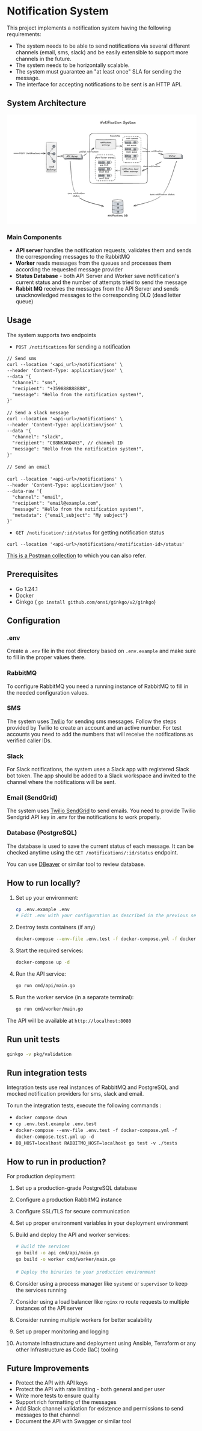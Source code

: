 # Notification System

This project implements a notification system having the following requirements:

- The system needs to be able to send notifications via several different channels (email,
  sms, slack) and be easily extensible to support more channels in the future.
- The system needs to be horizontally scalable.
- The system must guarantee an "at least once" SLA for sending the message.
- The interface for accepting notifications to be sent is an HTTP API.

## System Architecture

![Notification System](./notification-system.png)

### Main Components

- **API server** handles the notification requests, validates them and sends the corresponding messages to the RabbitMQ
- **Worker** reads messages from the queues and processes them according the requested message provider
- **Status Database** - both API Server and Worker save notification's current status and the number of attempts tried to send the message
- **Rabbit MQ** receives the messages from the API Server and sends unacknowledged messages to the corresponding DLQ (dead letter queue)

## Usage

The system supports two endpoints

- `POST /notifications` for sending a notification

```curl
// Send sms
curl --location '<api_url>/notifications' \
--header 'Content-Type: application/json' \
--data '{
  "channel": "sms",
  "recipient": "+359888888888",
  "message": "Hello from the notification system!",
}'

// Send a slack message
curl --location '<api-url>/notifications' \
--header 'Content-Type: application/json' \
--data '{
  "channel": "slack",
  "recipient": "C08NKAKQ4N3", // channel ID
  "message": "Hello from the notification system!",
}'

// Send an email

curl --location '<api-url>/notifications' \
--header 'Content-Type: application/json' \
--data-raw '{
  "channel": "email",
  "recipient": "email@example.com",
  "message": "Hello from the notification system!",
  "metadata": {"email_subject": "My subject"}
}'

```

- `GET /notification/:id/status` for getting notification status

```
curl --location '<api-url>/notifications/<notification-id>/status'
```

[This is a Postman collection](https://universal-trinity-803630.postman.co/workspace/At-Kairos~646c5e69-d3c8-456b-8701-b01d8d5711c7/collection/1202446-3827b24f-5aa9-4e05-b38d-82c97b3044f3?action=share&creator=1202446) to which you can also refer.

## Prerequisites

- Go 1.24.1
- Docker
- Ginkgo ( `go install github.com/onsi/ginkgo/v2/ginkgo`)

## Configuration

### .env

Create a `.env` file in the root directory based on `.env.example` and make sure to fill in the proper values there.

### RabbitMQ

To configure RabbitMQ you need a running instance of RabbitMQ to fill in the needed configuration values.

### SMS

The system uses [Twilio](https://www.twilio.com/en-us) for sending sms messages.
Follow the steps provided by Twilio to create an account and an active number.
For test accounts you need to add the numbers that will receive the notifications as verified caller IDs.

### Slack

For Slack notifications, the system uses a Slack app with registered Slack bot token. The app should be added to a Slack workspace and invited to the channel where the notifications will be sent.

### Email (SendGrid)

The system uses [Twilio SendGrid](https://sendgrid.com/) to send emails. You need to provide Twilio Sendgrid API key in .env for the notifications to work properly.

### Database (PostgreSQL)

The database is used to save the current status of each message. It can be checked anytime using the `GET /notifications/:id/status` endpoint.

You can use [DBeaver](https://dbeaver.io/) or similar tool to review database.

## How to run locally?

1. Set up your environment:

   ```bash
   cp .env.example .env
   # Edit .env with your configuration as described in the previous section
   ```

1. Destroy tests containers (if any)

   ```bash
   docker-compose --env-file .env.test -f docker-compose.yml -f docker-compose.test.yml down
   ```

1. Start the required services:

   ```bash
   docker-compose up -d
   ```

1. Run the API service:

   ```bash
   go run cmd/api/main.go
   ```

1. Run the worker service (in a separate terminal):
   ```bash
   go run cmd/worker/main.go
   ```

The API will be available at `http://localhost:8080`

## Run unit tests

```bash
ginkgo -v pkg/validation
```

## Run integration tests

Integration tests use real instances of RabbitMQ and PostgreSQL and mocked notification providers for sms, slack and email.

To run the integration tests, execute the following commands :

- `docker compose down`
- `cp .env.test.example .env.test`
- `docker-compose --env-file .env.test -f docker-compose.yml -f docker-compose.test.yml up -d`
- `DB_HOST=localhost RABBITMQ_HOST=localhost go test -v ./tests`

## How to run in production?

For production deployment:

1. Set up a production-grade PostgreSQL database
1. Configure a production RabbitMQ instance
1. Configure SSL/TLS for secure communication
1. Set up proper environment variables in your deployment environment
1. Build and deploy the API and worker services:

   ```bash
   # Build the services
   go build -o api cmd/api/main.go
   go build -o worker cmd/worker/main.go

   # Deploy the binaries to your production environment
   ```

1. Consider using a process manager like `systemd` or `supervisor` to keep the services running
1. Consider using a load balancer like `nginx` ro route requests to multiple instances of the API server
1. Consider running multiple workers for better scalability
1. Set up proper monitoring and logging
1. Automate infrastructure and deployment using Ansible, Terraform or any other Infrastructure as Code (IaC) tooling

## Future Improvements

- Protect the API with API keys
- Protect the API with rate limiting - both general and per user
- Write more tests to ensure quality
- Support rich formatting of the messages
- Add Slack channel validation for existence and permissions to send messages to that channel
- Document the API with Swagger or similar tool
